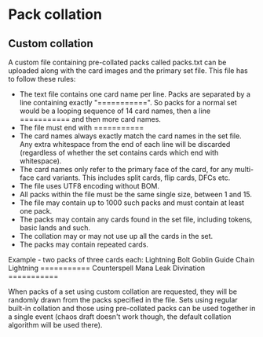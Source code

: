 # Pack collation
## Custom collation
A custom file containing pre-collated packs called packs.txt can be uploaded along with the card images and the primary set file. This file has to follow these rules:
- The text file contains  one card name per line. Packs are separated by a line containing exactly "===========". So packs for a normal set would be a looping sequence of 14 card names, then a line =========== and then more card names.
- The file must end with ===========
- The card names always exactly match the card names in the set file. Any extra whitespace from the end of each line will be discarded (regardless of whether the set contains cards which end with whitespace).
- The card names only refer to the primary face of the card, for any multi-face card variants. This includes split cards, flip cards, DFCs etc.
- The file uses UTF8 encoding without BOM.
- All packs within the file must be the same single size, between 1 and 15.
- The file may contain up to 1000 such packs and must contain at least one pack.
- The packs may contain any cards found in the set file, including tokens, basic lands and such.
- The collation may or may not use up all the cards in the set.
- The packs may contain repeated cards.

Example - two packs of three cards each:
    Lightning Bolt
    Goblin Guide
    Chain Lightning
    ===========
    Counterspell
    Mana Leak
    Divination
    ===========

When packs of a set using custom collation are requested, they will be randomly drawn from the packs specified in the file. Sets using regular built-in collation and those using pre-collated packs can be used together in a single event (chaos draft doesn't work though, the default collation algorithm will be used there).